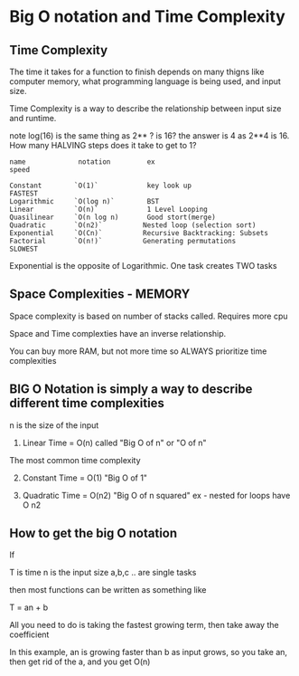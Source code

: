 # Big O notation and Time Complexity

## Time Complexity

The time it takes for a function to finish depends on many thigns like computer memory, what programming language is being used, and input size.

Time Complexity is a way to describe the relationship between input size and runtime.

note log(16) is the same thing as 2** ? is 16? the answer is 4 as 2**4 is 16.
How many HALVING steps does it take to get to 1?

```
name             notation         ex                                    speed

Constant        `O(1)`            key look up                           FASTEST
Logarithmic     `O(log n)`        BST
Linear          `O(n)`            1 Level Looping
Quasilinear     `O(n log n)       Good stort(merge)
Quadratic       `O(n2)`          Nested loop (selection sort)
Exponential     `O(Cn)`          Recursive Backtracking: Subsets
Factorial       `O(n!)`          Generating permutations                SLOWEST

```

Exponential is the opposite of Logarithmic. One task creates TWO tasks

## Space Complexities - MEMORY

Space complexity is based on number of stacks called. Requires more cpu

Space and Time complexties have an inverse relationship.

You can buy more RAM, but not more time so ALWAYS prioritize time complexities

## BIG O Notation is simply a way to describe different time complexities

n is the size of the input

1. Linear Time = O(n) called "Big O of n" or "O of n"

The most common time complexity

2. Constant Time = O(1) "Big O of 1"

3. Quadratic Time = O(n2) "Big O of n squared"
   ex - nested for loops have O n2

## How to get the big O notation

If

T is time
n is the input size
a,b,c .. are single tasks

then most functions can be written as something like

T = an + b

All you need to do is taking the fastest growing term, then take away the coefficient

In this example, an is growing faster than b as input grows, so you take an, then get rid of the a, and you get O(n)
